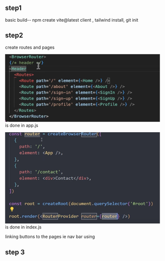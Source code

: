 ## step1

basic build-- npm create vite@latest client , tailwind install, git init

## step2

create routes and pages

![alt text](image.png) is done in app.js

![alt text](image-1.png) is done in index.js

linking buttons to the pages ie nav bar
using <link>

## step 3
